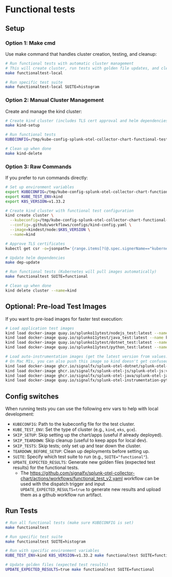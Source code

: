 # Functional tests

## Setup

### Option 1: Make cmd

Use make command that handles cluster creation, testing, and cleanup:

```bash
# Run functional tests with automatic cluster management
# This will create cluster, run tests with golden file updates, and clean up
make functionaltest-local

# Run specific test suite
make functionaltest-local SUITE=histogram
```

### Option 2: Manual Cluster Management

Create and manage the kind cluster:

```bash
# Create kind cluster (includes TLS cert approval and helm dependencies)
make kind-setup

# Run functional tests
KUBECONFIG=/tmp/kube-config-splunk-otel-collector-chart-functional-testing make functionaltest SUITE=functional

# Clean up when done
make kind-delete
```

### Option 3: Raw Commands

If you prefer to run commands directly:

```bash
# Set up environment variables
export KUBECONFIG=/tmp/kube-config-splunk-otel-collector-chart-functional-testing
export KUBE_TEST_ENV=kind
export K8S_VERSION=v1.33.2

# Create kind cluster with functional test configuration
kind create cluster \
  --kubeconfig=/tmp/kube-config-splunk-otel-collector-chart-functional-testing \
  --config=.github/workflows/configs/kind-config.yaml \
  --image=kindest/node:$K8S_VERSION \
  --name=kind

# Approve TLS certificates
kubectl get csr -o=jsonpath='{range.items[?(@.spec.signerName=="kubernetes.io/kubelet-serving")]}{.metadata.name}{" "}{end}' | xargs kubectl certificate approve

# Update helm dependencies
make dep-update

# Run functional tests (Kubernetes will pull images automatically)
make functionaltest SUITE=functional

# Clean up when done
kind delete cluster --name=kind
```

## Optional: Pre-load Test Images

If you want to pre-load images for faster test execution:

```bash
# Load application test images
kind load docker-image quay.io/splunko11ytest/nodejs_test:latest --name kind
kind load docker-image quay.io/splunko11ytest/java_test:latest --name kind
kind load docker-image quay.io/splunko11ytest/dotnet_test:latest --name kind
kind load docker-image quay.io/splunko11ytest/python_test:latest --name kind

# Load auto-instrumentation images (get the latest version from values.yaml) -
# On Mac M1s, you can also push this image so kind doesn't get confused with the platform to use:
kind load docker-image ghcr.io/signalfx/splunk-otel-dotnet/splunk-otel-dotnet:v1.11.0 --name kind
kind load docker-image ghcr.io/signalfx/splunk-otel-js/splunk-otel-js:v3.3.0 --name kind
kind load docker-image ghcr.io/signalfx/splunk-otel-java/splunk-otel-java:v2.20.1 --name kind
kind load docker-image quay.io/signalfx/splunk-otel-instrumentation-python:v2.7.0 --name kind
```

## Config switches

When running tests you can use the following env vars to help with local development:
- `KUBECONFIG`: Path to the kubeconfig file for the test cluster.
- `KUBE_TEST_ENV`: Set the type of cluster (e.g., `kind`, `eks`, `gce`).
- `SKIP_SETUP`: Skip setting up the chart/apps (useful if already deployed).
- `SKIP_TEARDOWN`: Skip cleanup (useful to keep apps for local dev).
- `SKIP_TESTS`: Skip tests; only set up and tear down the cluster.
- `TEARDOWN_BEFORE_SETUP`: Clean up deployments before setting up.
- `SUITE`: Specify which test suite to run (e.g., `SUITE="functional"`).
- `UPDATE_EXPECTED_RESULTS`: Generate new golden files (expected test results) for the functional tests.
  - The https://github.com/signalfx/splunk-otel-collector-chart/actions/workflows/functional_test_v2.yaml workflow can
    be used with the dispatch trigger and input `UPDATE_EXPECTED_RESULTS=true` to generate new results and upload
    them as a github workflow run artifact.

## Run Tests

```bash
# Run all functional tests (make sure KUBECONFIG is set)
make functionaltest

# Run specific test suite
make functionaltest SUITE=histogram

# Run with specific environment variables
KUBE_TEST_ENV=kind K8S_VERSION=v1.33.2 make functionaltest SUITE=functional

# Update golden files (expected test results)
UPDATE_EXPECTED_RESULTS=true make functionaltest SUITE=functional
```
